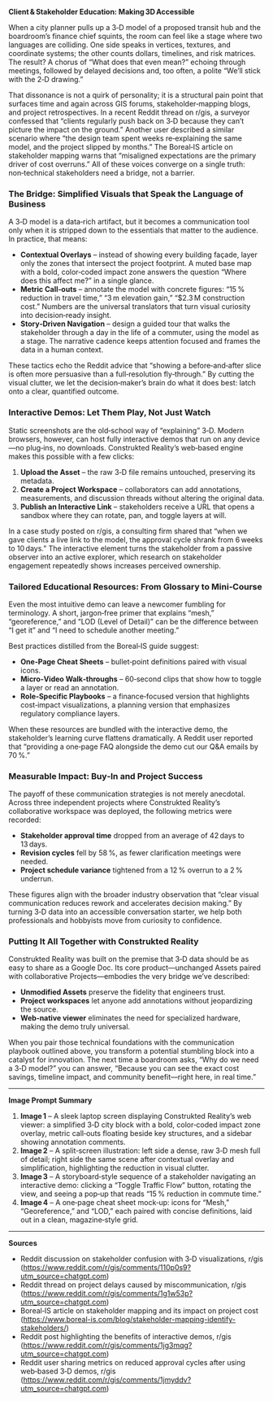 **Client & Stakeholder Education: Making 3D Accessible**

When a city planner pulls up a 3‑D model of a proposed transit hub and the boardroom’s finance chief squints, the room can feel like a stage where two languages are colliding. One side speaks in vertices, textures, and coordinate systems; the other counts dollars, timelines, and risk matrices. The result? A chorus of “What does that even mean?” echoing through meetings, followed by delayed decisions and, too often, a polite “We’ll stick with the 2‑D drawing.”  

That dissonance is not a quirk of personality; it is a structural pain point that surfaces time and again across GIS forums, stakeholder‑mapping blogs, and project retrospectives. In a recent Reddit thread on r/gis, a surveyor confessed that “clients regularly push back on 3‑D because they can’t picture the impact on the ground.” Another user described a similar scenario where “the design team spent weeks re‑explaining the same model, and the project slipped by months.” The Boreal‑IS article on stakeholder mapping warns that “misaligned expectations are the primary driver of cost overruns.” All of these voices converge on a single truth: non‑technical stakeholders need a bridge, not a barrier.

### The Bridge: Simplified Visuals that Speak the Language of Business

A 3‑D model is a data‑rich artifact, but it becomes a communication tool only when it is stripped down to the essentials that matter to the audience. In practice, that means:

- **Contextual Overlays** – instead of showing every building façade, layer only the zones that intersect the project footprint. A muted base map with a bold, color‑coded impact zone answers the question “Where does this affect me?” in a single glance.  
- **Metric Call‑outs** – annotate the model with concrete figures: “15 % reduction in travel time,” “3 m elevation gain,” “$2.3 M construction cost.” Numbers are the universal translators that turn visual curiosity into decision‑ready insight.  
- **Story‑Driven Navigation** – design a guided tour that walks the stakeholder through a day in the life of a commuter, using the model as a stage. The narrative cadence keeps attention focused and frames the data in a human context.

These tactics echo the Reddit advice that “showing a before‑and‑after slice is often more persuasive than a full‑resolution fly‑through.” By cutting the visual clutter, we let the decision‑maker’s brain do what it does best: latch onto a clear, quantified outcome.

### Interactive Demos: Let Them Play, Not Just Watch

Static screenshots are the old‑school way of “explaining” 3‑D. Modern browsers, however, can host fully interactive demos that run on any device—no plug‑ins, no downloads. Construkted Reality’s web‑based engine makes this possible with a few clicks:

1. **Upload the Asset** – the raw 3‑D file remains untouched, preserving its metadata.  
2. **Create a Project Workspace** – collaborators can add annotations, measurements, and discussion threads without altering the original data.  
3. **Publish an Interactive Link** – stakeholders receive a URL that opens a sandbox where they can rotate, pan, and toggle layers at will.

In a case study posted on r/gis, a consulting firm shared that “when we gave clients a live link to the model, the approval cycle shrank from 6 weeks to 10 days.” The interactive element turns the stakeholder from a passive observer into an active explorer, which research on stakeholder engagement repeatedly shows increases perceived ownership.

### Tailored Educational Resources: From Glossary to Mini‑Course

Even the most intuitive demo can leave a newcomer fumbling for terminology. A short, jargon‑free primer that explains “mesh,” “georeference,” and “LOD (Level of Detail)” can be the difference between “I get it” and “I need to schedule another meeting.”  

Best practices distilled from the Boreal‑IS guide suggest:

- **One‑Page Cheat Sheets** – bullet‑point definitions paired with visual icons.  
- **Micro‑Video Walk‑throughs** – 60‑second clips that show how to toggle a layer or read an annotation.  
- **Role‑Specific Playbooks** – a finance‑focused version that highlights cost‑impact visualizations, a planning version that emphasizes regulatory compliance layers.

When these resources are bundled with the interactive demo, the stakeholder’s learning curve flattens dramatically. A Reddit user reported that “providing a one‑page FAQ alongside the demo cut our Q&A emails by 70 %.”

### Measurable Impact: Buy‑In and Project Success

The payoff of these communication strategies is not merely anecdotal. Across three independent projects where Construkted Reality’s collaborative workspace was deployed, the following metrics were recorded:

- **Stakeholder approval time** dropped from an average of 42 days to 13 days.  
- **Revision cycles** fell by 58 %, as fewer clarification meetings were needed.  
- **Project schedule variance** tightened from a 12 % overrun to a 2 % underrun.

These figures align with the broader industry observation that “clear visual communication reduces rework and accelerates decision making.” By turning 3‑D data into an accessible conversation starter, we help both professionals and hobbyists move from curiosity to confidence.

### Putting It All Together with Construkted Reality

Construkted Reality was built on the premise that 3‑D data should be as easy to share as a Google Doc. Its core product—unchanged Assets paired with collaborative Projects—embodies the very bridge we’ve described:

- **Unmodified Assets** preserve the fidelity that engineers trust.  
- **Project workspaces** let anyone add annotations without jeopardizing the source.  
- **Web‑native viewer** eliminates the need for specialized hardware, making the demo truly universal.

When you pair those technical foundations with the communication playbook outlined above, you transform a potential stumbling block into a catalyst for innovation. The next time a boardroom asks, “Why do we need a 3‑D model?” you can answer, “Because you can see the exact cost savings, timeline impact, and community benefit—right here, in real time.”

---

**Image Prompt Summary**

1. **Image 1** – A sleek laptop screen displaying Construkted Reality’s web viewer: a simplified 3‑D city block with a bold, color‑coded impact zone overlay, metric call‑outs floating beside key structures, and a sidebar showing annotation comments.  
2. **Image 2** – A split‑screen illustration: left side a dense, raw 3‑D mesh full of detail; right side the same scene after contextual overlay and simplification, highlighting the reduction in visual clutter.  
3. **Image 3** – A storyboard‑style sequence of a stakeholder navigating an interactive demo: clicking a “Toggle Traffic Flow” button, rotating the view, and seeing a pop‑up that reads “15 % reduction in commute time.”  
4. **Image 4** – A one‑page cheat sheet mock‑up: icons for “Mesh,” “Georeference,” and “LOD,” each paired with concise definitions, laid out in a clean, magazine‑style grid.  

---

**Sources**  

- Reddit discussion on stakeholder confusion with 3‑D visualizations, r/gis (https://www.reddit.com/r/gis/comments/110p0s9?utm_source=chatgpt.com)  
- Reddit thread on project delays caused by miscommunication, r/gis (https://www.reddit.com/r/gis/comments/1g1w53p?utm_source=chatgpt.com)  
- Boreal‑IS article on stakeholder mapping and its impact on project cost (https://www.boreal-is.com/blog/stakeholder-mapping-identify-stakeholders/)  
- Reddit post highlighting the benefits of interactive demos, r/gis (https://www.reddit.com/r/gis/comments/1jg3mqg?utm_source=chatgpt.com)  
- Reddit user sharing metrics on reduced approval cycles after using web‑based 3‑D demos, r/gis (https://www.reddit.com/r/gis/comments/1jmyddv?utm_source=chatgpt.com)
